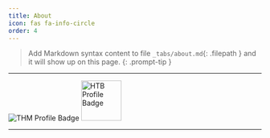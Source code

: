 ```yaml
---
title: About
icon: fas fa-info-circle
order: 4
---
```


> Add Markdown syntax content to file `_tabs/about.md`{: .filepath } and it will show up on this page.
{: .prompt-tip }


<hr>
<img src="https://tryhackme-badges.s3.amazonaws.com/luckyStr1ke.png" alt="THM Profile Badge" height="auto" />
<img src="https://www.hackthebox.eu/badge/image/854155" alt="HTB Profile Badge" height="80"/> 
<hr>

